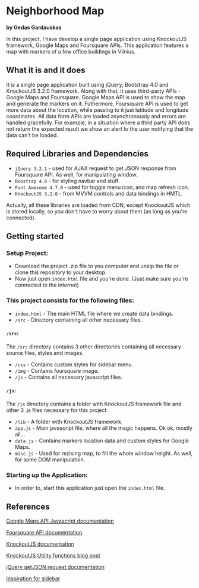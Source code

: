 # Neighborhood Map

**by Gedas Gardauskas**

In this project, I have develop a single page application using KnockoutJS framework, Google Maps and Foursquare APIs. This application features a map with markers of a few office buildings in Vilnius.

## What it is and it does

It is a single page application built using jQuery, Bootstrap 4.0 and KnockoutJS 3.2.0 framework. Along with that, it uses third-party APIs - Google Maps and Foursquare. Google Maps API is used to show the map and generate the markers on it. Futhermore, Foursquare API is used to get more data about the location, while passing to it just latitude and longitude coordinates. All data form APIs are loaded asynchronously and errors are handled gracefully. For example, in a situation where a third party API does not return the expected result we show an alert to the user notifying that the data can't be loaded.

## Required Libraries and Dependencies

- `jQuery 3.2.1` - used for AJAX request to get JSON response from Foursquare API. As well, for manipulating window.
- `Boostrap 4.0` - for styling navbar and stuff.
- `Font Awesome 4.7.0` - used for toggle menu icon, and map refresh icon.
- `KnockoutJS 3.2.0` - from MVVM controls and data bindings in HMTL.

Actually, all these libraries are loaded from CDN, except KnockoutJS which is stored locally, so you don't have to worry about them (as long as you're connected).

## Getting started

### Setup Project:

- Download the project .zip file to you computer and unzip the file or clone this repository to your desktop.
- Now just open `index.html` file and you're done. (Just make sure you're connected to the internet)

### This project consists for the following files:
- `index.html` - The main HTML file where we create data bindings.
- `/src` - Directory containing all other necessary files.

#### `/src`:

The `/src` directory contains 3 other directories containing all necessary source files, styles and images.

- `/css` - Contains custom styles for sidebar menu.
- `/img` - Contains foursquare image.
- `/js` - Contains all necessary javascript files.

#### `/js`:

The `/js` directory contains a folder with KnockoutJS framework file and other 3 .js files necessary for this project.

- `/lib` - A folder with KnockoutJS framework.
- `app.js` - Main javascript file, where all the magic happens. Ok ok, mostly all...
- `data.js` - Contains markers location data and custom styles for Google Maps.
- `misc.js` - Used for rezising map, to fill the whole window height. As well, for some DOM manipulation.

### Starting up the Application:

- In order to, start this application just open the `index.html` file.

## References

[Google Maps API Javascript documentation](https://developers.google.com/maps/documentation/javascript/tutorial)

[Foursquare API documentation](https://developer.foursquare.com/docs/api/getting-started)

[KnockoutJS documentation](http://knockoutjs.com/documentation/introduction.html)

[KnockoutJS Utility functions blog post](http://www.knockmeout.net/2011/04/utility-functions-in-knockoutjs.html)

[jQuery getJSON request documentation](http://api.jquery.com/jquery.getjson/)

[Inspiration for sidebar](https://startbootstrap.com/template-overviews/simple-sidebar/)

